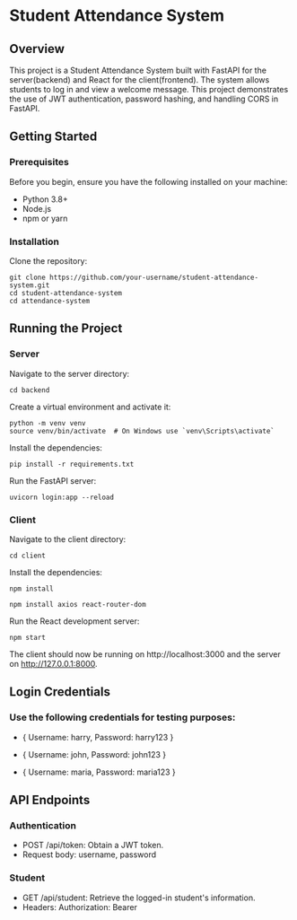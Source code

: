 # Student Attendance System

## Overview

This project is a Student Attendance System built with FastAPI for the server(backend) and React for the client(frontend). The system allows students to log in and view a welcome message. This project demonstrates the use of JWT authentication, password hashing, and handling CORS in FastAPI.

## Getting Started

### Prerequisites

Before you begin, ensure you have the following installed on your machine:

- Python 3.8+
- Node.js
- npm or yarn

### Installation

Clone the repository:

```
git clone https://github.com/your-username/student-attendance-system.git
cd student-attendance-system
cd attendance-system
```

## Running the Project

### Server

Navigate to the server directory:
```
cd backend
```

Create a virtual environment and activate it:
```
python -m venv venv
source venv/bin/activate  # On Windows use `venv\Scripts\activate`
```

Install the dependencies:
```
pip install -r requirements.txt
```

Run the FastAPI server:
```
uvicorn login:app --reload
```

### Client

Navigate to the client directory:
```
cd client
```

Install the dependencies:
```
npm install
```
```
npm install axios react-router-dom
```

Run the React development server:
```
npm start
```

The client should now be running on http://localhost:3000 and the server on http://127.0.0.1:8000.

## Login Credentials
### Use the following credentials for testing purposes:

- { Username: harry, Password: harry123 }

- { Username: john, Password: john123 }

- { Username: maria, Password: maria123 }

## API Endpoints

### Authentication
- POST /api/token: Obtain a JWT token.
- Request body: username, password

### Student
- GET /api/student: Retrieve the logged-in student's information.
- Headers: Authorization: Bearer <token>

